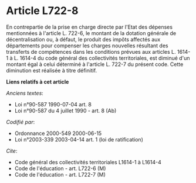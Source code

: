 # Article L722-8

En contrepartie de la prise en charge directe par l'Etat des dépenses mentionnées à l'article L. 722-6, le montant de la
dotation générale de décentralisation ou, à défaut, le produit des impôts affectés aux départements pour compenser les
charges nouvelles résultant des transferts de compétences dans les conditions prévues aux articles L. 1614-1 à L. 1614-4 du
code général des collectivités territoriales, est diminué d'un montant égal à celui déterminé à l'article L. 722-7 du présent
code. Cette diminution est réalisée à titre définitif.

**Liens relatifs à cet article**

_Anciens textes_:

  - Loi n°90-587 1990-07-04 art. 8
  - Loi n°90-587 du 4 juillet 1990 - art. 8 (Ab)

_Codifié par_:

  - Ordonnance 2000-549 2000-06-15
  - Loi n°2003-339 2003-04-14 art. 1 (loi de ratification)

_Cite_:

  - Code général des collectivités territoriales L1614-1 à L1614-4
  - Code de l'éducation - art. L722-6 (M)
  - Code de l'éducation - art. L722-7 (M)
